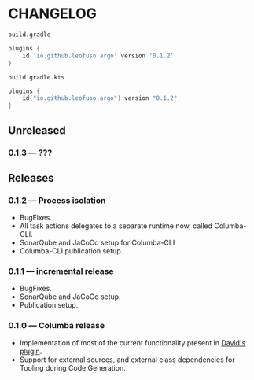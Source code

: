 # CHANGELOG

`build.gradle`
```groovy
plugins {
    id 'io.github.leofuso.argo' version '0.1.2'   
}

```

`build.gradle.kts`
```kotlin
plugins {
    id("io.github.leofuso.argo") version "0.1.2"   
}
```

## Unreleased

### 0.1.3 ― ???


## Releases

### 0.1.2 ― Process isolation
* BugFixes.
* All task actions delegates to a separate runtime now, called Columba-CLI.
* SonarQube and JaCoCo setup for Columba-CLI
* Columba-CLI publication setup.

### 0.1.1 ― incremental release
* BugFixes.
* SonarQube and JaCoCo setup.
* Publication setup.

### 0.1.0 ― Columba release
* Implementation of most of the current functionality present in [David's plugin](https://github.com/davidmc24/gradle-avro-plugin).
* Support for external sources, and external class dependencies for Tooling during Code Generation.

